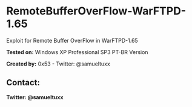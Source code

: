 # RemoteBufferOverFlow-WarFTPD-1.65
<p>Exploit for Remote Buffer OverFlow in WarFTPD-1.65</p>

<p><b>Tested on:</b> Windows XP Professional SP3 PT-BR Version</p>
<p><b>Created by:</b> 0x53 - Twitter: @samueltuxx</p>

<h2>Contact:</h2>
  <p><b>Twitter:<b/> @samueltuxx</p>
